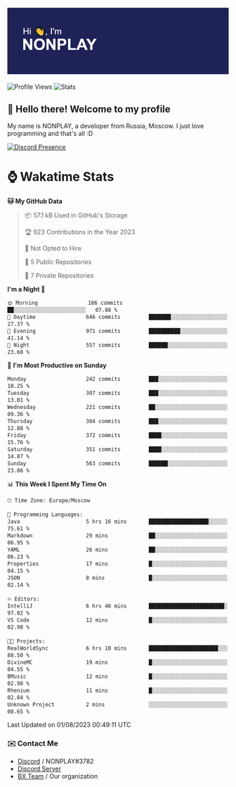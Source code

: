 ![Discord Presence](./header.png)
<br></br>
![Profile Views](https://komarev.com/ghpvc/?username=NONPLAYT&color=blue&style=for-the-badge)
![Stats](https://img.shields.io/badge/0%25-OPTIMIZED-orange?style=for-the-badge)


## :wave: Hello there! Welcome to my profile

My name is NONPLAY, a developer from Russia, Moscow. I just love programming and that's all :D

[![Discord Presence](https://lanyard.cnrad.dev/api/597087584090587177?showDisplayName=true)](https://discord.com/users/597087584090587177) 

# ⌚ Wakatime Stats

<!--START_SECTION:waka-->
**🐱 My GitHub Data** 

> 📦 57.1 kB Used in GitHub's Storage 
 > 
> 🏆 923 Contributions in the Year 2023
 > 
> 🚫 Not Opted to Hire
 > 
> 📜 5 Public Repositories 
 > 
> 🔑 7 Private Repositories 
 > 
**I'm a Night 🦉** 

```text
🌞 Morning                186 commits         ██░░░░░░░░░░░░░░░░░░░░░░░   07.88 % 
🌆 Daytime                646 commits         ███████░░░░░░░░░░░░░░░░░░   27.37 % 
🌃 Evening                971 commits         ██████████░░░░░░░░░░░░░░░   41.14 % 
🌙 Night                  557 commits         ██████░░░░░░░░░░░░░░░░░░░   23.60 % 
```
📅 **I'm Most Productive on Sunday** 

```text
Monday                   242 commits         ███░░░░░░░░░░░░░░░░░░░░░░   10.25 % 
Tuesday                  307 commits         ███░░░░░░░░░░░░░░░░░░░░░░   13.01 % 
Wednesday                221 commits         ██░░░░░░░░░░░░░░░░░░░░░░░   09.36 % 
Thursday                 304 commits         ███░░░░░░░░░░░░░░░░░░░░░░   12.88 % 
Friday                   372 commits         ████░░░░░░░░░░░░░░░░░░░░░   15.76 % 
Saturday                 351 commits         ████░░░░░░░░░░░░░░░░░░░░░   14.87 % 
Sunday                   563 commits         ██████░░░░░░░░░░░░░░░░░░░   23.86 % 
```


📊 **This Week I Spent My Time On** 

```text
🕑︎ Time Zone: Europe/Moscow

💬 Programming Languages: 
Java                     5 hrs 16 mins       ███████████████████░░░░░░   75.61 % 
Markdown                 29 mins             ██░░░░░░░░░░░░░░░░░░░░░░░   06.95 % 
YAML                     26 mins             ██░░░░░░░░░░░░░░░░░░░░░░░   06.23 % 
Properties               17 mins             █░░░░░░░░░░░░░░░░░░░░░░░░   04.15 % 
JSON                     8 mins              █░░░░░░░░░░░░░░░░░░░░░░░░   02.14 % 

🔥 Editors: 
IntelliJ                 6 hrs 46 mins       ████████████████████████░   97.02 % 
VS Code                  12 mins             █░░░░░░░░░░░░░░░░░░░░░░░░   02.98 % 

🐱‍💻 Projects: 
RealWorldSync            6 hrs 10 mins       ██████████████████████░░░   88.50 % 
DivineMC                 19 mins             █░░░░░░░░░░░░░░░░░░░░░░░░   04.55 % 
BMusic                   12 mins             █░░░░░░░░░░░░░░░░░░░░░░░░   02.98 % 
Rhenium                  11 mins             █░░░░░░░░░░░░░░░░░░░░░░░░   02.84 % 
Unknown Project          2 mins              ░░░░░░░░░░░░░░░░░░░░░░░░░   00.65 % 
```


 Last Updated on 01/08/2023 00:49:11 UTC
<!--END_SECTION:waka-->

### ✉️ Contact Me

- [Discord](https://discord.com/users/597087584090587177) / NONPLAY#3782
- [Discord Server](https://discord.gg/p7cxhw7E2M)
- [BX Team](https://github.com/BX-Team) / Our organization

